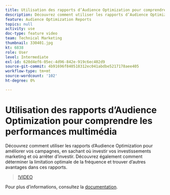 ```yaml
---
title: Utilisation des rapports d’Audience Optimization pour comprendre les performances multimédia
description: Découvrez comment utiliser les rapports d’Audience Optimization pour améliorer vos campagnes, en sachant où investir vos investissements marketing et où arrêter d’investir. Découvrez également comment déterminer la limitation optimale de la fréquence et trouver d’autres avantages dans ces rapports.
feature: Audience Optimization Reports
topics: null
activity: use
doc-type: feature video
team: Technical Marketing
thumbnail: 330401.jpg
kt: 6838
role: User
level: Intermediate
exl-id: 620d4ef6-05ec-4d96-842e-919c6ec402d9
source-git-commit: 4b91696f840518312ec041abdbe5217178aee405
workflow-type: tm+mt
source-wordcount: '102'
ht-degree: 0%

---
```


# Utilisation des rapports d’Audience Optimization pour comprendre les performances multimédia

Découvrez comment utiliser les rapports d’Audience Optimization pour améliorer vos campagnes, en sachant où investir vos investissements marketing et où arrêter d’investir. Découvrez également comment déterminer la limitation optimale de la fréquence et trouver d’autres avantages dans ces rapports.

>[!VIDEO](https://video.tv.adobe.com/v/345088/?quality=12&learn=on&captions=fre_fr)

Pour plus d’informations, consultez la [documentation](https://experienceleague.adobe.com/docs/audience-manager/user-guide/reporting/audience-optimization-reports/audience-optimization-reports.html?lang=fr#reporting).
